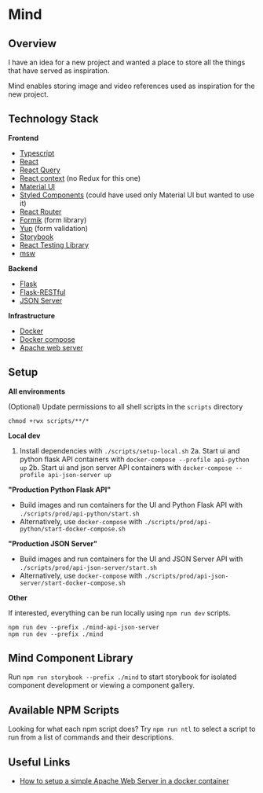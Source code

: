 # Mind

## Overview

I have an idea for a new project and wanted a place to store all the things that have served as inspiration.

Mind enables storing image and video references used as inspiration for the new project.

## Technology Stack

**Frontend**

- [Typescript](https://www.typescriptlang.org/)
- [React](https://reactjs.org/)
- [React Query](https://react-query.tanstack.com/)
- [React context](https://reactjs.org/docs/context.html) (no Redux for this one)
- [Material UI](https://material-ui.com/)
- [Styled Components](https://styled-components.com/) (could have used only Material UI but wanted to use it)
- [React Router](https://reactrouter.com/web/guides/quick-start)
- [Formik](https://formik.org/) (form library)
- [Yup](https://github.com/jquense/yup) (form validation)
- [Storybook](https://storybook.js.org/)
- [React Testing Library](https://testing-library.com/docs/react-testing-library/intro/)
- [msw](https://mswjs.io/)

**Backend**

- [Flask](https://flask.palletsprojects.com/en/2.0.x/)
- [Flask-RESTful](https://flask-restful.readthedocs.io/en/latest/)
- [JSON Server](https://github.com/typicode/json-server)

**Infrastructure**

- [Docker](https://docs.docker.com/)
- [Docker compose](https://docs.docker.com/compose/)
- [Apache web server](https://httpd.apache.org/)


## Setup

**All environments**

(Optional) Update permissions to all shell scripts in the `scripts` directory
```shell
chmod +rwx scripts/**/*
```

**Local dev**

1. Install dependencies with `./scripts/setup-local.sh`
2a. Start ui and python flask API containers with `docker-compose --profile api-python up`
2b. Start ui and json server API containers with `docker-compose --profile api-json-server up`

**"Production Python Flask API"**

* Build images and run containers for the UI and Python Flask API with `./scripts/prod/api-python/start.sh`
* Alternatively, use `docker-compose` with `./scripts/prod/api-python/start-docker-compose.sh`

**"Production JSON Server"**

* Build images and run containers for the UI and JSON Server API with `./scripts/prod/api-json-server/start.sh`
* Alternatively, use `docker-compose` with `./scripts/prod/api-json-server/start-docker-compose.sh`

**Other**

If interested, everything can be run locally using `npm run dev` scripts.
```shell
npm run dev --prefix ./mind-api-json-server
npm run dev --prefix ./mind
```

## Mind Component Library

Run `npm run storybook --prefix ./mind` to start storybook for isolated component development or viewing a component gallery.

## Available NPM Scripts

Looking for what each npm script does? Try `npm run ntl` to select a script to run from a list of commands and their descriptions.

## Useful Links

* [How to setup a simple Apache Web Server in a docker container](https://www.tecmint.com/install-apache-web-server-in-a-docker-container/)